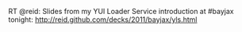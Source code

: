 <!--
id: 4181223215
link: http://kevinisom.info/post/4181223215/rt-reid-slides-from-my-yui-loader-service
slug: rt-reid-slides-from-my-yui-loader-service
date: Wed Mar 30 2011 02:01:29 GMT+1300 (NZDT)
raw: {"blog_name":"kevinisom","id":4181223215,"post_url":"http://kevinisom.info/post/4181223215/rt-reid-slides-from-my-yui-loader-service","slug":"rt-reid-slides-from-my-yui-loader-service","type":"text","date":"2011-03-29 13:01:29 GMT","timestamp":1301403689,"state":"published","format":"html","reblog_key":"bLrnuB2a","tags":[],"short_url":"http://tmblr.co/Zw68Yy3vE6Sl","highlighted":[],"feed_item":"http://twitter.com/kev_nz/statuses/52573901984759808","from_feed_id":"650289","note_count":0,"title":null,"body":"<p>RT @reid: Slides from my YUI Loader Service introduction at #bayjax tonight: <a href=\"http://reid.github.com/decks/2011/bayjax/yls.html\" target=\"_blank\">http://reid.github.com/decks/2011/bayjax/yls.html</a></p>"}
publish: 2011-03-030
tags: 
title: null
-->


RT @reid: Slides from my YUI Loader Service introduction at \#bayjax
tonight: <http://reid.github.com/decks/2011/bayjax/yls.html>


